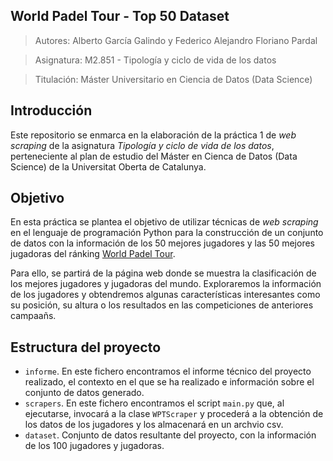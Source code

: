 World Padel Tour - Top 50 Dataset
---

> Autores: Alberto García Galindo y Federico Alejandro Floriano Pardal

> Asignatura: M2.851 - Tipología y ciclo de vida de los datos

> Titulación: Máster Universitario en Ciencia de Datos (Data Science)

Introducción
---

Este repositorio se enmarca en la elaboración de la práctica 1 de *web scraping* de la asignatura *Tipología y ciclo de vida de los datos*, perteneciente al plan de estudio del Máster en Cienca de Datos (Data Science) de la Universitat Oberta de Catalunya. 

Objetivo
---

En esta práctica se plantea el objetivo de utilizar técnicas de *web scraping* en el lenguaje de programación Python para la construcción de un conjunto de datos con la información de los 50 mejores jugadores y las 50 mejores jugadoras del ránking [World Padel Tour](https://www.worldpadeltour.com/).

Para ello, se partirá de la página web donde se muestra la clasificación de los mejores jugadores y jugadoras del mundo. Exploraremos la información de los jugadores y obtendremos algunas características interesantes como su posición, su altura o los resultados en las competiciones de anteriores campaañs.

Estructura del proyecto
---

- `informe`. En este fichero encontramos el informe técnico del proyecto realizado, el contexto en el que se ha realizado e información sobre el conjunto de datos generado.
- `scrapers`. En este fichero encontramos el script `main.py` que, al ejecutarse, invocará a la clase `WPTScraper` y procederá a la obtención de los datos de los jugadores y los almacenará en un archvio csv.
- `dataset`. Conjunto de datos resultante del proyecto, con la información de los 100 jugadores y jugadoras.
